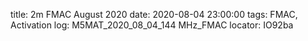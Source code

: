 title: 2m FMAC August 2020
date: 2020-08-04 23:00:00
tags: FMAC, Activation
log: M5MAT_2020_08_04_144 MHz_FMAC
locator: IO92ba
